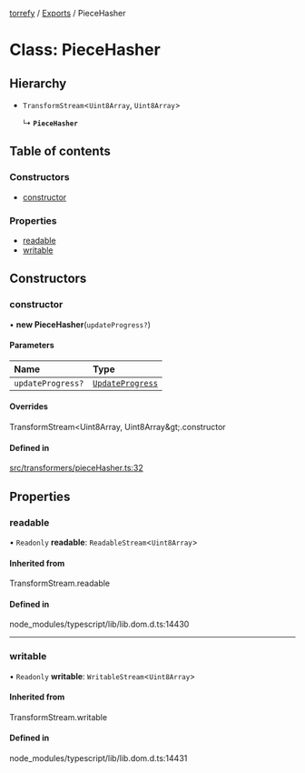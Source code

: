 [torrefy](../README.md) / [Exports](../modules.md) / PieceHasher

# Class: PieceHasher

## Hierarchy

- `TransformStream`<`Uint8Array`, `Uint8Array`\>

  ↳ **`PieceHasher`**

## Table of contents

### Constructors

- [constructor](PieceHasher.md#constructor)

### Properties

- [readable](PieceHasher.md#readable)
- [writable](PieceHasher.md#writable)

## Constructors

### constructor

• **new PieceHasher**(`updateProgress?`)

#### Parameters

| Name | Type |
| :------ | :------ |
| `updateProgress?` | [`UpdateProgress`](../modules.md#updateprogress) |

#### Overrides

TransformStream&lt;Uint8Array, Uint8Array\&gt;.constructor

#### Defined in

[src/transformers/pieceHasher.ts:32](https://github.com/Sec-ant/bepjs/blob/f9eb2df/src/transformers/pieceHasher.ts#L32)

## Properties

### readable

• `Readonly` **readable**: `ReadableStream`<`Uint8Array`\>

#### Inherited from

TransformStream.readable

#### Defined in

node_modules/typescript/lib/lib.dom.d.ts:14430

___

### writable

• `Readonly` **writable**: `WritableStream`<`Uint8Array`\>

#### Inherited from

TransformStream.writable

#### Defined in

node_modules/typescript/lib/lib.dom.d.ts:14431
